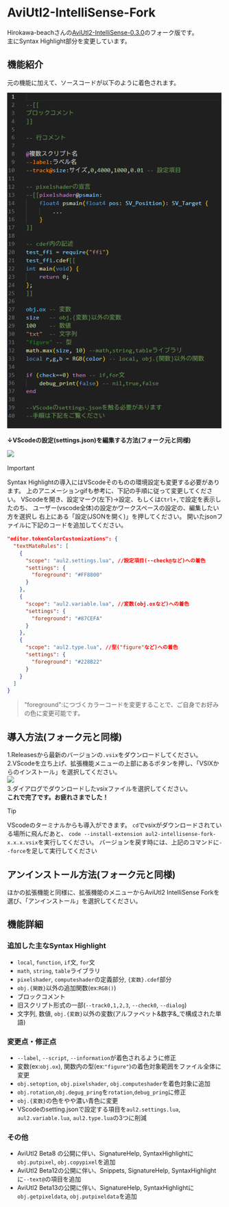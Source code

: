 # AviUtl2-IntelliSense-Fork

Hirokawa-beachさんの[AviUtl2-IntelliSense-0.3.0](https://github.com/hirokawa-beach/AviUtl2-IntelliSense)のフォーク版です。<br>
主にSyntax Highlight部分を変更しています。

## 機能紹介
元の機能に加えて、ソースコードが以下のように着色されます。

<img src="images/syntaxhighlight.png" width="500">

**↓VScodeの設定(settings.json)を編集する方法(フォーク元と同様)**

<img src="images/syntaxhighlight.gif">

> [!IMPORTANT]
> Syntax Highlightの導入にはVScodeそのものの環境設定も変更する必要があります。
> 上のアニメーションgifも参考に、下記の手順に従って変更してください。
> VScodeを開き、設定マーク(左下)→設定、もしくは`Ctrl+,`で設定を表示したのち、
> ユーザー(vscode全体)の設定かワークスペースの設定の、編集したい方を選択し
> 右上にある「設定(JSONを開く)」を押してください。
> 開いたjsonファイルに下記のコードを追加してください。
```json
"editor.tokenColorCustomizations": {
  "textMateRules": [
    {
      "scope": "aul2.settings.lua", //設定項目(--check@など)への着色
      "settings": {
        "foreground": "#FF8800"
      }
    },
    {
      "scope": "aul2.variable.lua", //変数(obj.oxなど)への着色
      "settings": {
        "foreground": "#87CEFA"
      }
    },
    {
      "scope": "aul2.type.lua", //型("figure"など)への着色
      "settings": {
        "foreground": "#228B22"
      }
    }
  ]
}
```
>"foreground":につづくカラーコードを変更することで、ご自身でお好みの色に変更可能です。

## 導入方法(フォーク元と同様)
1.Releasesから最新のバージョンの`.vsix`をダウンロードしてください。<br>
2.VScodeを立ち上げ、拡張機能メニューの上部にあるボタンを押し、「VSIXからのインストール」を選択してください。<br>
<img src="images/install1.png" width="600"><br>
3.ダイアログでダウンロードしたvsixファイルを選択してください。<br>
**これで完了です。お疲れさまでした！**<br>

> [!TIP]
> VScodeのターミナルからも導入ができます。
> `cd`でvsixがダウンロードされている場所に飛んだあと、
> `code --install-extension aul2-intellisense-fork-x.x.x.vsix`を実行してください。
> バージョンを戻す時には、上記のコマンドに`--force`を足して実行してください

## アンインストール方法(フォーク元と同様)
ほかの拡張機能と同様に、拡張機能のメニューからAviUtl2 IntelliSense Forkを選び、「アンインストール」を選択してください。

## 機能詳細

### 追加した主なSyntax Highlight
- `local`, `function`, `if`文, `for`文
- `math`, `string`, `table`ライブラリ
- `pixelshader`, `computeshader`の定義部分, `{変数}.cdef`部分
- `obj.{関数}`以外の追加関数(ex:`RGB()`)
- ブロックコメント
- 旧スクリプト形式の一部(`--track0,1,2,3`, `--check0`, `--dialog`)
- 文字列, 数値, `obj.{変数}`以外の変数(アルファベット&数字&_で構成された単語)

### 変更点・修正点
- `--label`, `--script`, `--information`が着色されるように修正
- 変数(ex:`obj.ox`), 関数内の型(ex:`"figure"`)の着色対象範囲をファイル全体に変更
- `obj.setoption`, `obj.pixelshader`, `obj.computeshader`を着色対象に追加
- `obj.rotation`,`obj.degug_pring`を`rotation`,`debug_pring`に修正
- `obj.{変数}`の色をやや濃い青色に変更
- VScodeのsetting.jsonで設定する項目を`aul2.settings.lua`, `aul2.variable.lua`, `aul2.type.lua`の3つに削減

### その他
- AviUtl2 Beta8 の公開に伴い、SignatureHelp, SyntaxHighlightに`obj.putpixel`, `obj.copypixel`を追加
- AviUtl2 Beta12の公開に伴い、Snippets, SignatureHelp, SyntaxHighlightに`--text@`の項目を追加
- AviUtl2 Beta13の公開に伴い、SignatureHelp, SyntaxHighlightに`obj.getpixeldata`, `obj.putpixeldata`を追加
